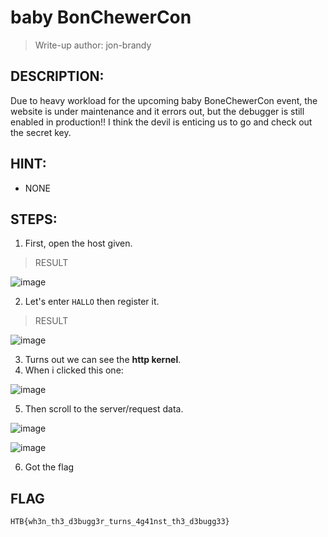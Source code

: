 # baby BonChewerCon
> Write-up author: jon-brandy
## DESCRIPTION:
Due to heavy workload for the upcoming baby BoneChewerCon event, the website is under maintenance and it errors out, but the debugger is still enabled in production!! 
I think the devil is enticing us to go and check out the secret key.
## HINT:
- NONE
## STEPS:
1. First, open the host given.

> RESULT

![image](https://user-images.githubusercontent.com/70703371/209569323-b5b56bc2-33b3-4b66-81e1-76c6273429ac.png)


2. Let's enter `HALLO` then register it.

> RESULT

![image](https://user-images.githubusercontent.com/70703371/209569464-3a586034-89d3-4bfb-bcb6-d5102c92197f.png)


3. Turns out we can see the **http kernel**.
4. When i clicked this one:

![image](https://user-images.githubusercontent.com/70703371/209569516-1f79cafa-2123-462b-96a2-71260ef657a2.png)


5. Then scroll to the server/request data.

![image](https://user-images.githubusercontent.com/70703371/209569553-531b4990-f9ce-46b5-ac3a-af74afc69424.png)


![image](https://user-images.githubusercontent.com/70703371/209569575-b01d2f20-3352-445e-b9d6-5a35af54b1fd.png)


6. Got the flag

## FLAG

```
HTB{wh3n_th3_d3bugg3r_turns_4g41nst_th3_d3bugg33}
```
